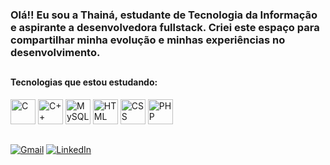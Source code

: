 ### Olá!! Eu sou a Thainá, estudante de Tecnologia da Informação e aspirante a desenvolvedora fullstack. Criei este espaço para compartilhar minha evolução e minhas experiências no desenvolvimento.
##

#### Tecnologias que estou estudando:

<p align="left">
 <p align="left">
  <img src="https://skillicons.dev/icons?i=c" height="40" alt="C" />
  <img src="https://skillicons.dev/icons?i=cpp" height="40" alt="C++" />
  <img src="https://skillicons.dev/icons?i=mysql" height="40" alt="MySQL" />
  <img src="https://skillicons.dev/icons?i=html" height="40" alt="HTML" />
  <img src="https://skillicons.dev/icons?i=css" height="40" alt="CSS" />
   <img src="https://skillicons.dev/icons?i=php" height="40" alt="PHP" />
</p>

</p>

##
[![Gmail](https://img.shields.io/badge/GMAIL-444444?style=for-the-badge&logo=gmail&logoColor=red)](https://mail.google.com/mail/?view=cm&fs=1&to=pavonethaina@gmail.com)
[![LinkedIn](https://img.shields.io/badge/LINKEDIN-0077B5?style=for-the-badge&logo=linkedin&logoColor=white)](https://www.linkedin.com/in/thain%C3%A1-pavone-23584322a)








